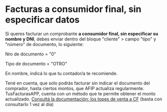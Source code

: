 # Facturas a consumidor final, sin especificar datos

Si queres facturar un comprobante **a consumidor final, sin especificar su nombre y DNI**, debes enviar dentro del bloque "cliente" >  campo "tipo" y "número"  de documento, lo siguiente:

Nro de documento = "0"

Tipo de documento = "OTRO"

En nombre, indicá lo que tu contador/a te recomiende.

Tené en cuenta, que solo podrás facturar sin indicar el documento del comprador, hasta ciertos montos, que AFIP actualiza regularmente. TusFacturasAPP, cuenta con un método que te permite obtener el monto actualizado. [Consultá la documentación: los topes de venta a CF](https://developers.tusfacturas.app/api-factura-electronica-afip-or-consulta-de-tope-para-ventas-a-consumidor-final)   (basta con consultarlo 1 vez al día)
